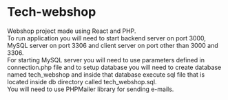 # Tech-webshop

Webshop project made using React and PHP.<br>
To run application you will need to start backend server on port 3000, MySQL server on port 3306 and client server on port other than 3000 and 3306.<br>
For starting MySQL server you will need to use parameters defined in connection.php file and to setup database you will need to create database named tech_webshop and inside that database execute sql file that is located inside db directory called tech_webshop.sql.<br>
You will need to use PHPMailer library for sending e-mails.
